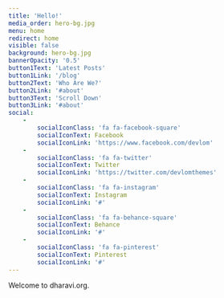 ```yaml
---
title: 'Hello!'
media_order: hero-bg.jpg
menu: home
redirect: home
visible: false
background: hero-bg.jpg
bannerOpacity: '0.5'
button1Text: 'Latest Posts'
button1Link: '/blog'
button2Text: 'Who Are We?'
button2Link: '#about'
button3Text: 'Scroll Down'
button3Link: '#about'
social:
    -
        socialIconClass: 'fa fa-facebook-square'
        socialIconText: Facebook
        socialIconLink: 'https://www.facebook.com/devlom'
    -
        socialIconClass: 'fa fa-twitter'
        socialIconText: Twitter
        socialIconLink: 'https://twitter.com/devlomthemes'
    -
        socialIconClass: 'fa fa-instagram'
        socialIconText: Instagram
        socialIconLink: '#'
    -
        socialIconClass: 'fa fa-behance-square'
        socialIconText: Behance
        socialIconLink: '#'
    -
        socialIconClass: 'fa fa-pinterest'
        socialIconText: Pinterest
        socialIconLink: '#'
---
```


Welcome to dharavi.org.